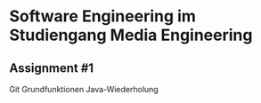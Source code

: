 # Software Engineering im Studiengang Media Engineering

## Assignment #1

Git Grundfunktionen Java-Wiederholung
